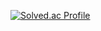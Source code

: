 [![Solved.ac Profile](http://mazassumnida.wtf/api/generate_badge?boj=kwhn9486)](https://solved.ac/kwhn9486)
